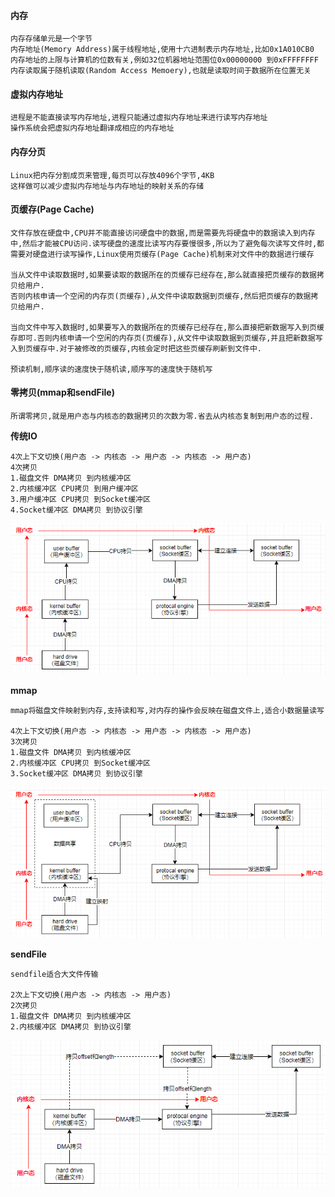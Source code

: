 #### 内存

```
内存存储单元是一个字节
内存地址(Memory Address)属于线程地址,使用十六进制表示内存地址,比如0x1A010CB0
内存地址的上限与计算机的位数有关,例如32位机器地址范围位0x00000000 到0xFFFFFFFF
内存读取属于随机读取(Random Access Memoery),也就是读取时间于数据所在位置无关
```

#### 虚拟内存地址

```
进程是不能直接读写内存地址,进程只能通过虚拟内存地址来进行读写内存地址
操作系统会把虚拟内存地址翻译成相应的内存地址
```

#### 内存分页

```
Linux把内存分割成页来管理,每页可以存放4096个字节,4KB
这样做可以减少虚拟内存地址与内存地址的映射关系的存储
```

#### 页缓存(Page Cache)

```
文件存放在硬盘中,CPU并不能直接访问硬盘中的数据,而是需要先将硬盘中的数据读入到内存中,然后才能被CPU访问.读写硬盘的速度比读写内存要慢很多,所以为了避免每次读写文件时,都需要对硬盘进行读写操作,Linux使用页缓存(Page Cache)机制来对文件中的数据进行缓存

当从文件中读取数据时,如果要读取的数据所在的页缓存已经存在,那么就直接把页缓存的数据拷贝给用户.
否则内核申请一个空闲的内存页(页缓存),从文件中读取数据到页缓存,然后把页缓存的数据拷贝给用户.

当向文件中写入数据时,如果要写入的数据所在的页缓存已经存在,那么直接把新数据写入到页缓存即可.否则内核申请一个空闲的内存页(页缓存),从文件中读取数据到页缓存,并且把新数据写入到页缓存中.对于被修改的页缓存,内核会定时把这些页缓存刷新到文件中.

预读机制,顺序读的速度快于随机读,顺序写的速度快于随机写
```

#### 零拷贝(mmap和sendFile)

```
所谓零拷贝,就是用户态与内核态的数据拷贝的次数为零.省去从内核态复制到用户态的过程.
```

**传统IO**

```
4次上下文切换(用户态 -> 内核态 -> 用户态 -> 内核态 -> 用户态)
4次拷贝
1.磁盘文件 DMA拷贝 到内核缓冲区
2.内核缓冲区 CPU拷贝 到用户缓冲区
3.用户缓冲区 CPU拷贝 到Socket缓冲区
4.Socket缓冲区 DMA拷贝 到协议引擎
```

![传统IO](./传统IO.png)

**mmap**

```
mmap将磁盘文件映射到内存,支持读和写,对内存的操作会反映在磁盘文件上,适合小数据量读写

4次上下文切换(用户态 -> 内核态 -> 用户态 -> 内核态 -> 用户态)
3次拷贝
1.磁盘文件 DMA拷贝 到内核缓冲区
2.内核缓冲区 CPU拷贝 到Socket缓冲区
3.Socket缓冲区 DMA拷贝 到协议引擎
```

![mmap](./mmap.png)

**sendFile**

```
sendfile适合大文件传输

2次上下文切换(用户态 -> 内核态 -> 用户态)
2次拷贝
1.磁盘文件 DMA拷贝 到内核缓冲区
2.内核缓冲区 DMA拷贝 到协议引擎
```

![sendFile](./sendFile.png)